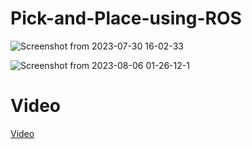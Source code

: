# Pick-and-Place-using-ROS

![Screenshot from 2023-07-30 16-02-33](https://github.com/jainvrushabh5/Pick-and-Place-using-ROS/assets/118986898/b6464cb8-8c72-463e-8622-230ad775a75c)

![Screenshot from 2023-08-06 01-26-12-1](https://github.com/jainvrushabh5/Pick-and-Place-using-ROS/assets/118986898/57740e24-780a-4ddd-9a80-07c3b1df40d7)

# Video 
[Video](https://youtu.be/R5LI9AuEdhc?feature=shared)

